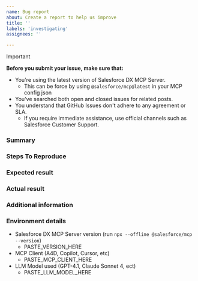 ```yaml
---
name: Bug report
about: Create a report to help us improve
title: ''
labels: 'investigating'
assignees: ''

---
```

> [!Important]
> **Before you submit your issue, make sure that:**
> - You're using the latest version of Salesforce DX MCP Server.
>    - This can be force by using `@salesforce/mcp@latest` in your MCP config json
> - You've searched both open and closed issues for related posts.
> - You understand that GitHub Issues don't adhere to any agreement or SLA.
>   - If you require immediate assistance, use official channels such as Salesforce Customer Support.

### Summary
<!-- Short summary of what's going on to provide context -->

### Steps To Reproduce
<!-- Provide detailed steps to help us reproduce this issue on our end -->

### Expected result
<!-- Describe what should have happened -->

### Actual result
<!-- Describe what actually happened -->

### Additional information
<!-- Chat transcripts, screen recordings, screenshots, etc -->

### Environment details
- Salesforce DX MCP Server version (run `npx --offline @salesforce/mcp --version`)
    - PASTE_VERSION_HERE
- MCP Client (A4D, Copilot, Cursor, etc)
    - PASTE_MCP_CLIENT_HERE
- LLM Model used (GPT-4.1, Claude Sonnet 4, ect)
    - PASTE_LLM_MODEL_HERE
